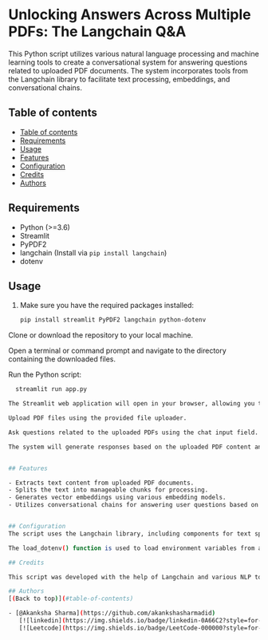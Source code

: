 # Unlocking Answers Across Multiple PDFs: The Langchain Q&A 

This Python script utilizes various natural language processing and machine learning tools to create a conversational system for answering questions related to uploaded PDF documents. The system incorporates tools from the Langchain library to facilitate text processing, embeddings, and conversational chains.

## Table of contents
- [Table of contents](#table-of-contents)
- [Requirements](#requirements)
- [Usage](#usage)
- [Features](#Features)
- [Configuration](#configuration)
- [Credits](#credits)
- [Authors](#authors)

## Requirements

- Python (>=3.6)
- Streamlit
- PyPDF2
- langchain (Install via `pip install langchain`)
- dotenv

## Usage

1. Make sure you have the required packages installed:

   ```bash
   pip install streamlit PyPDF2 langchain python-dotenv


Clone or download the repository to your local machine.

Open a terminal or command prompt and navigate to the directory containing the downloaded files.

Run the Python script:
 ```bash
   streamlit run app.py

The Streamlit web application will open in your browser, allowing you to interact with the PDF question and answer system.

Upload PDF files using the provided file uploader.

Ask questions related to the uploaded PDFs using the chat input field.

The system will generate responses based on the uploaded PDF content and the input questions.


## Features

- Extracts text content from uploaded PDF documents.
- Splits the text into manageable chunks for processing.
- Generates vector embeddings using various embedding models.
- Utilizes conversational chains for answering user questions based on the uploaded content.


## Configuration
The script uses the Langchain library, including components for text splitting, embeddings, and conversational chains. Ensure that you have the required dependencies installed.

The load_dotenv() function is used to load environment variables from a .env file. Make sure to create a .env file in the same directory as your script if necessary.

## Credits

This script was developed with the help of Langchain and various NLP tools. Special thanks to the open-source community for their contributions.

## Authors
[(Back to top)](#table-of-contents)

- [@Akanksha Sharma](https://github.com/akankshasharmadid)
    [![linkedin](https://img.shields.io/badge/linkedin-0A66C2?style=for-the-badge&logo=linkedin&logoColor=white)](https://www.linkedin.com/in/akanksha-12831bb1)
    [![Leetcode](https://img.shields.io/badge/LeetCode-000000?style=for-the-badge&logo=LeetCode&logoColor=#d16c06)](https://www.leetcode.com/akanksha185/)
